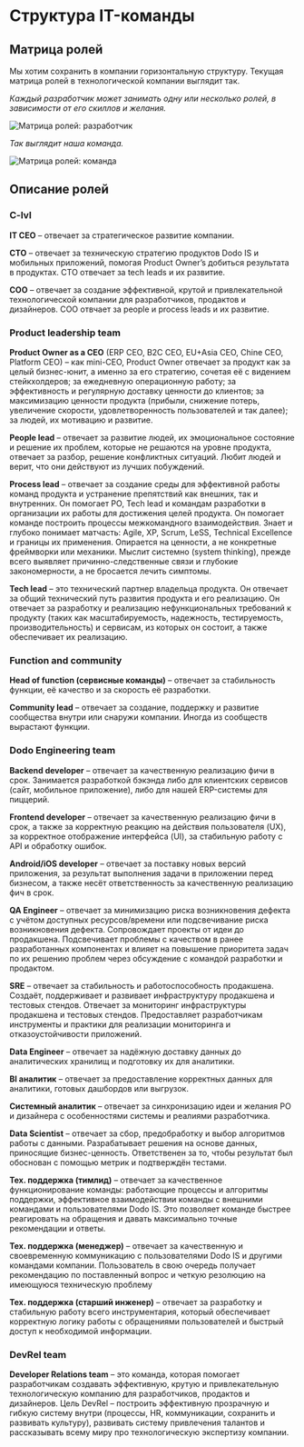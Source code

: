 # Структура IT-команды

## Матрица ролей

Мы хотим сохранить в компании горизонтальную структуру. Текущая матрица ролей в технологической компании выглядит так.

*Каждый разработчик может занимать одну или несколько ролей, в зависимости от его скиллов и желания.*

![Матрица ролей: разработчик](https://habrastorage.org/webt/bt/px/zm/btpxzmet4pbhvlad1iu1som-dim.png)

*Так выглядит наша команда.*

![Матрица ролей: команда](https://habrastorage.org/webt/bh/lp/ue/bhlpueggylxhqthxx8u-i2qke5q.png)

## Описание ролей

### C-lvl

**IT CEO** – отвечает за стратегическое развитие компании.

**CTO** – отвечает за техническую стратегию продуктов Dodo IS и мобильных приложений, помогая Product Owner’s добиться результата в продуктах. CTO отвечает за tech leads и их развитие.

**COO** – отвечает за создание эффективной, крутой и привлекательной технологической компании для разработчиков, продактов и дизайнеров. COO отвчает за people и process leads и их развитие.

### Product leadership team

**Product Owner as a CEO** (ERP CEO, B2C CEO, EU+Asia CEO, Chine CEO, Platform CEO) – как mini-CEO, Product Owner отвечает за продукт как за целый бизнес-юнит, а именно за его стратегию, сочетая её с видением стейкхолдеров; за ежедневную операционную работу; за эффективность и регулярную доставку ценности до клиентов; за максимизацию ценности продукта (прибыли, снижение потерь, увеличение скорости, удовлетворенность пользователей и так далее); за людей, их мотивацию и развитие.

**People lead** – отвечает за развитие людей, их эмоциональное состояние и решение их проблем, которые не решаются на уровне продукта, отвечает за разбор, решение конфликтных ситуаций. Любит людей и верит, что они действуют из лучших побуждений.

**Process lead** – отвечает за создание среды для эффективной работы команд продукта и устранение препятствий как внешних, так и внутренних. Он помогает PO, Tech lead и командам разработки в организации их работы для достижения целей продукта. Он помогает команде построить процессы межкомандного взаимодействия. Знает и глубоко понимает матчасть: Agile, XP, Scrum, LeSS, Technical Excellence и границы их применения. Опирается на ценности, а не конкретные фреймворки или механики. Мыслит системно (system thinking), прежде всего выявляет причинно-следственные связи и глубокие закономерности, а не бросается лечить симптомы.

**Tech lead** – это технический партнер владельца продукта. Он отвечает за общий технический путь развития продукта и его реализацию. Он отвечает за разработку и реализацию нефункциональных требований к продукту (таких как масштабируемость, надежность, тестируемость, производительность) и сервисам, из которых он состоит, а также обеспечивает их реализацию.

### Function and community

**Head of function (сервисные команды)** – отвечает за стабильность функции, её качество и за скорость её разработки.

**Community lead** – отвечает за создание, поддержку и развитие сообщества внутри или снаружи компании. Иногда из сообществ вырастают функции.

### Dodo Engineering team

**Backend developer** – отвечает за качественную реализацию фичи в срок. Занимается разработкой бэкэнда либо для клиентских сервисов (сайт, мобильное приложение), либо для нашей ERP-системы для пиццерий.

**Frontend developer** – отвечает за качественную реализацию фичи в срок, а также за корректную реакцию на действия пользователя (UX), за корректное отображение интерфейса (UI), за стабильную работу с API и обработку ошибок.

**Android/iOS developer** – отвечает за поставку новых версий приложения, за результат выполнения задачи в приложении перед бизнесом, а также несёт ответственность за качественную реализацию фич в срок.

**QA Engineer** – отвечает за минимизацию риска возникновения дефекта с учётом доступных ресурсов/времени или подсвечивание риска возникновения дефекта. Сопровождает проекты от идеи до продакшена. Подсвечивает проблемы с качеством в ранее разработанных компонентах и влияет на повышение приоритета задач по их решению проблем через обсуждение с командой разработки и продактом.

**SRE** – отвечает за стабильность и работоспособность продакшена. Создаёт, поддерживает и развивает инфраструктуру продакшена и тестовых стендов. Отвечает за мониторинг инфраструктуры продакшена и тестовых стендов. Предоставляет разработчикам инструменты и практики для реализации мониторинга и отказоустойчивости приложений.

**Data Engineer** – отвечает за надёжную доставку данных до аналитических хранилищ и подготовку их для аналитики.

**BI аналитик** – отвечает за предоставление корректных данных для аналитики, готовых дашбордов или выгрузок.

**Системный аналитик** – отвечает за синхронизацию идеи и желания PO и дизайнера с особенностями системы и реалиями разработчика.

**Data Scientist** – отвечает за сбор, предобработку и выбор алгоритмов работы с данными. Разрабатывает решения на основе данных, приносящие бизнес-ценность. Ответственен за то, чтобы результат был обоснован с помощью метрик и подтверждён тестами.

**Тех. поддержка (тимлид)** – отвечает за качественное функционирование команды: работающие процессы и алгоритмы поддержки, эффективное взаимодействии команды с внешними командами и пользователями Dodo IS. Это позволяет команде быстрее реагировать на обращения и давать максимально точные рекомендации и ответы.

**Тех. поддержка (менеджер)** – отвечает за качественную и своевременную коммуникацию с пользователями Dodo IS и другими командами компании. Пользователь в свою очередь получает рекомендацию по поставленный вопрос и четкую резолюцию на имеющуюся техническую проблему

**Тех. поддержка (старший инженер)** – отвечает за разработку и стабильную работу всего инструментария, который обеспечивает корректную логику работы с обращениями пользователей и быстрый доступ к необходимой информации.

### DevRel team

**Developer Relations team** – это команда, которая помогает разработчикам создавать эффективную, крутую и привлекательную технологическую компанию для разработчиков, продактов и дизайнеров. Цель DevRel – построить эффективную прозрачную и гибкую систему внутри (процессы, HR, коммуникации, сохранить и развивать культуру), развивать систему привлечения талантов и рассказывать всему миру про технологическую экспертизу компании.
